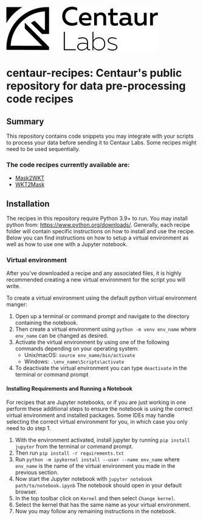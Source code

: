 ![logo](assets/logo.png)

# centaur-recipes: Centaur's public repository for data pre-processing code recipes


## Summary

This repository contains code snippets you may integrate with your scripts to 
process your data before sending it to Centaur Labs. Some recipes might need to be used sequentially.

### The code recipes currently available are:
* [Mask2WKT](Mask2WKT)
* [WKT2Mask](WKT2Mask)

## Installation

The recipes in this repository require Python 3.9+ to run. You may install 
python from: https://www.python.org/downloads/. Generally, each recipe folder 
will contain specific instructions on how to install and use the recipe. Below
you can find instructions on how to setup a virtual environment as well as how
to use one with a Jupyter notebook.

### Virtual environment
After you've downloaded a recipe and any associated files, it is highly 
recommended creating a new virtual environment for the script you will write.

To create a virtual environment using the default python virtual environment manger:
1. Open up a terminal or command prompt and navigate to the directory 
   containing the notebook.
2. Then create a virtual environment using `python -m venv env_name` where 
   `env_name` can be changed as desired.
3. Activate the virtual environment by using one of the following commands 
   depending on your operating system:
    * Unix/macOS: `source env_name/bin/activate`
    * Windows: `.\env_name\Scripts\activate`
4. To deactivate the virtual environment you can type `deactivate` in the 
   terminal or command prompt

#### Installing Requirements and Running a Notebook

For recipes that are Jupyter notebooks, or if you are just working in one
perform these additional steps to ensure the notebook is using the correct
virtual environment and installed packages. Some IDEs may handle selecting the
correct virtual environment for you, in which case you only need to do step 1.

1. With the environment activated, install jupyter by running `pip install jupyter`
   from the terminal or command prompt.
2. Then run `pip install -r requirements.txt`
3. Run `python -m ipykernel install --user --name env_name` where `env_name`
   is the name of the virtual environment you made in the previous section.
4. Now start the Jupyter notebook with `jupyter notebook path/to/notebook.ipynb`
   The notebook should open in your default browser.
5. In the top toolbar click on `Kernel` and then select `Change kernel`.
6. Select the kernel that has the same name as your virtual environment.
7. Now you may follow any remaining instructions in the notebook.
